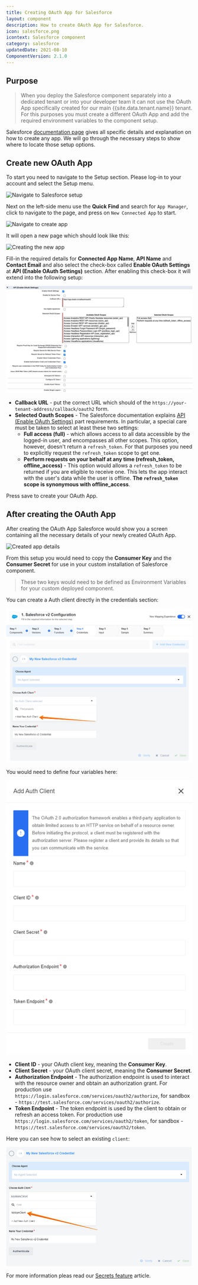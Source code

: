 ```yaml
---
title: Creating OAuth App for Salesforce
layout: component
description: How to create OAuth App for Salesforce.
icon: salesforce.png
icontext: Salesforce component
category: salesforce
updatedDate: 2021-08-10
ComponentVersion: 2.1.0
---
```


## Purpose

> When you deploy the Salesforce component separately into a dedicated tenant or
> into your developer team it can not use the OAuth App specifically created for
> our main {{site.data.tenant.name}} tenant. For this purposes you must create a
> different OAuth App and add the required environment variables to the component setup.

Salesforce [documentation page](https://help.salesforce.com/articleView?id=connected_app_create.htm&type=5)
gives all specific details and explanation on how to create any app. We will go
through the necessary steps to show where to locate those setup options.

## Create new OAuth App

To start you need to navigate to the Setup section. Please log-in to your account
and select the Setup menu.

![Navigate to Salesforce setup](img/salesforce-navigate-to-setup.png)

Next on the left-side menu use the **Quick Find** and search for `App Manager`,
click to navigate to the page, and press on `New Connected App` to start.

![Navigate to create app](img/salesforce-navigate-to-create-app.png)

It will open a new page which should look like this:

![Creating the new app](img/Salesforce-oauth-new-app.png)

Fill-in the required details for **Connected App Name**, **API Name** and
**Contact Email** and also select the check-box called **Enable OAuth Settings**
at **API (Enable OAuth Settings)** section. After enabling this check-box it will
extend into the following setup:

![Configuring the OAuth settings](img/Salesforce-api-enable-oauth-settings.png)

*  **Callback URL** - put the correct URL which should of the `https://your-tenant-address/callback/oauth2` form.
*  **Selected Oauth Scopes** - The Salesforce documentation explains [API (Enable OAuth Settings)](https://help.salesforce.com/articleView?id=connected_app_create.htm&type=5) part requirements. In particular, a special care must be taken to select at least these two settings:
   *   **Full access (full)** - which allows access to all data accessible by the logged-in user, and encompasses all other scopes. This option, however, doesn't return a `refresh_token`. For that purposes you need to explicitly request the `refresh_token` scope to get one.
   *   **Perform requests on your behalf at any time (refresh_token, offline_access)** - This option would allows a `refresh_token` to be returned if you are eligible to receive one. This lets the app interact with the user's data while the user is offline. **The `refresh_token` scope is synonymous with offline_access**.

Press save to create your OAuth App.

## After creating the OAuth App

After creating the OAuth App Salesforce would show you a screen containing all
the necessary details of your newly created OAuth App.

![Created app details](img/Salesforce-oauth-key-final-result.png)

From this setup you would need to copy the **Consumer Key** and the **Consumer Secret**
for use in your custom installation of Salesforce component.

> These two keys would need to be defined as Environment Variables for your
> custom deployed component.

You can create a Auth client directly in the credentials section:

![Add new client](img/add-new-client.png)

You would need to define four variables here:

![Define client](img/define-client.png)

*   **Client ID** - your OAuth client key, meaning the **Consumer Key**.
*   **Client Secret** - your OAuth client secret, meaning the **Consumer Secret**.
*   **Authorization Endpoint** - The authorization endpoint is used to interact with the resource owner and obtain an authorization grant. For production use `https://login.salesforce.com/services/oauth2/authorize`, for sandbox - `https://test.salesforce.com/services/oauth2/authorize`.
*   **Token Endpoint** - The token endpoint is used by the client to obtain or refresh an access token. For production use `https://login.salesforce.com/services/oauth2/token`, for sandbox - `https://test.salesforce.com/services/oauth2/token`.

Here you can see how to select an existing `client`:

![Choose client](img/client-exist.png)

For more information pleas read our [Secrets feature](/getting-started/secrets) article.
